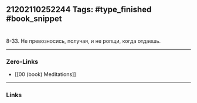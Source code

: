 21202110252244
Tags: #type_finished #book_snippet 
---
# 

 8-33. Не превозносись, получая, и не ропщи, когда отдаешь. 

---
### Zero-Links
 - [[00 (book) Meditations]]
---
### Links
